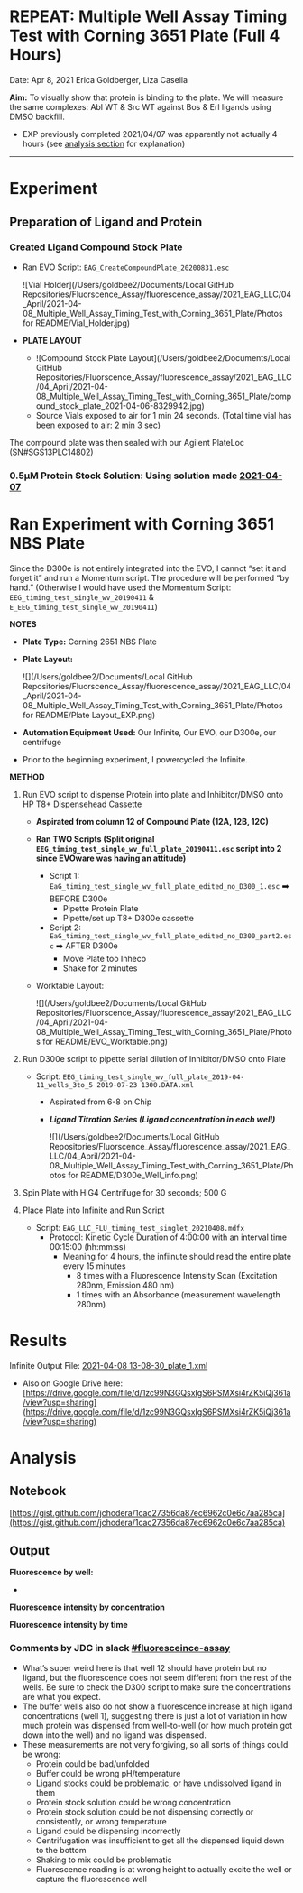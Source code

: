 # REPEAT: Multiple Well Assay Timing Test with Corning 3651 Plate (Full 4 Hours)

Date: Apr 8, 2021
Erica Goldberger, Liza Casella

**Aim:** To visually show that protein is binding to the plate. We will measure the same complexes: Abl WT & Src WT against Bos & Erl ligands using DMSO backfill.

- EXP previously completed 2021/04/07 was apparently not actually 4 hours (see [analysis section](https://www.notion.so/Multiple-Well-Assay-Timing-Test-with-Corning-3651-Plate-560918d7d57947a1aa02c92d97ab6f58) for explanation)

---

# Experiment

## Preparation of Ligand and Protein

### Created Ligand Compound Stock Plate

- Ran EVO Script: `EAG_CreateCompoundPlate_20200831.esc`

    ![Vial Holder](/Users/goldbee2/Documents/Local GitHub Repositories/Fluorscence_Assay/fluorescence_assay/2021_EAG_LLC/04_April/2021-04-08_Multiple_Well_Assay_Timing_Test_with_Corning_3651_Plate/Photos for README/Vial_Holder.jpg)

- **PLATE LAYOUT**

    - ![Compound Stock Plate Layout](/Users/goldbee2/Documents/Local GitHub Repositories/Fluorscence_Assay/fluorescence_assay/2021_EAG_LLC/04_April/2021-04-08_Multiple_Well_Assay_Timing_Test_with_Corning_3651_Plate/compound_stock_plate_2021-04-06-8329942.jpg)
    - Source Vials exposed to air for 1 min 24 seconds. (Total time vial has been exposed to air: 2 min 3 sec)

The compound plate was then sealed with our Agilent PlateLoc (SN#SGS13PLC14802)

### **0.5µM Protein Stock Solution: Using solution made [2021-04-07](https://www.notion.so/Multiple-Well-Assay-Timing-Test-with-Corning-3651-Plate-560918d7d57947a1aa02c92d97ab6f58)**

# **Ran Experiment with Corning 3651 NBS Plate**

Since the D300e is not entirely integrated into the EVO, I cannot “set it and forget it” and run a Momentum script. The procedure will be performed “by hand.” (Otherwise I would have used the Momentum Script: `EEG_timing_test_single_wv_20190411` & `E_EEG_timing_test_single_wv_20190411`)

**NOTES**

- **Plate Type:** Corning 2651 NBS Plate
- **Plate Layout:**

    ![](/Users/goldbee2/Documents/Local GitHub Repositories/Fluorscence_Assay/fluorescence_assay/2021_EAG_LLC/04_April/2021-04-08_Multiple_Well_Assay_Timing_Test_with_Corning_3651_Plate/Photos for README/Plate Layout_EXP.png)

- **Automation Equipment Used:** Our Infinite, Our EVO, our D300e, our centrifuge
- Prior to the beginning experiment, I powercycled the Infinite.

**METHOD**

1. Run EVO script to dispense Protein into plate and Inhibitor/DMSO onto HP T8+ Dispensehead Cassette
    - **Aspirated from column 12 of Compound Plate (12A, 12B, 12C)**
    - **Ran TWO Scripts (Split original `EEG_timing_test_single_wv_full_plate_20190411.esc` script into 2 since EVOware was having an attitude)**
        - Script 1: `EaG_timing_test_single_wv_full_plate_edited_no_D300_1.esc`  ➡️ BEFORE D300e
            - Pipette Protein Plate
            - Pipette/set up T8+ D300e cassette
        - Script 2: `EaG_timing_test_single_wv_full_plate_edited_no_D300_part2.esc` ➡️ AFTER D300e
            - Move Plate too Inheco
            - Shake for 2 minutes
    - Worktable Layout:

        ![](/Users/goldbee2/Documents/Local GitHub Repositories/Fluorscence_Assay/fluorescence_assay/2021_EAG_LLC/04_April/2021-04-08_Multiple_Well_Assay_Timing_Test_with_Corning_3651_Plate/Photos for README/EVO_Worktable.png)

2. Run D300e script to pipette serial dilution of Inhibitor/DMSO onto Plate 
    - Script: `EEG_timing_test_single_wv_full_plate_2019-04-11_wells_3to_5 2019-07-23 1300.DATA.xml`
        - Aspirated from 6-8 on Chip
        - ***Ligand Titration Series (Ligand concentration in each well)***

            ![](/Users/goldbee2/Documents/Local GitHub Repositories/Fluorscence_Assay/fluorescence_assay/2021_EAG_LLC/04_April/2021-04-08_Multiple_Well_Assay_Timing_Test_with_Corning_3651_Plate/Photos for README/D300e_Well_info.png)

3. Spin Plate with HiG4 Centrifuge for 30 seconds; 500 G
4. Place Plate into Infinite and Run Script
    - Script: `EAG_LLC_FLU_timing_test_singlet_20210408.mdfx`
        - Protocol: Kinetic Cycle Duration of 4:00:00 with an interval time 00:15:00 (hh:mm:ss)
            - Meaning for 4 hours, the infiinute should read the entire plate every 15 minutes
                - 8 times with a Fluorescence Intensity Scan (Excitation 280nm, Emission 480 nm)
                - 1 times with an Absorbance (measurement wavelength 280nm)

# Results

Infinite Output File: [2021-04-08 13-08-30_plate_1.xml](REPEAT%20Multiple%20Well%20Assay%20Timing%20Test%20with%20Cornin%207f823f74ec8942cbb7144d1d95f3f4cc/2021-04-08_13-08-30_plate_1.xml)

- Also on Google Drive here:[https://drive.google.com/file/d/1zc99N3GQsxIgS6PSMXsi4rZK5iQj361a/view?usp=sharing](https://drive.google.com/file/d/1zc99N3GQsxIgS6PSMXsi4rZK5iQj361a/view?usp=sharing)

# Analysis

## Notebook

[https://gist.github.com/jchodera/1cac27356da87ec6962c0e6c7aa285ca](https://gist.github.com/jchodera/1cac27356da87ec6962c0e6c7aa285ca)

## Output

**Fluorescence by well:**

* ![]()



**Fluorescence intensity by concentration** 



**Fluorescence intensity by time**

### Comments by JDC in slack [#fluoresceince-assay](https://choderalab.slack.com/archives/C0XSW4M17/p1618172597028700)

- What’s super weird here is that well 12 should have protein but no ligand, but the fluorescence does not seem different from the rest of the wells. Be sure to check the D300 script to make sure the concentrations are what you expect.
- The buffer wells also do not show a fluorescence increase at high ligand concentrations (well 1), suggesting there is just a lot of variation in how much protein was dispensed from well-to-well (or how much protein got down into the well) and no ligand was dispensed.
- These measurements are not very forgiving, so all sorts of things could be wrong:
    - Protein could be bad/unfolded
    - Buffer could be wrong pH/temperature
    - Ligand stocks could be problematic, or have undissolved ligand in them
    - Protein stock solution could be wrong concentration
    - Protein stock solution could be not dispensing correctly or consistently, or wrong temperature
    - Ligand could be dispensing incorrectly
    - Centrifugation was insufficient to get all the dispensed liquid down to the bottom
    - Shaking to mix could be problematic
    - Fluorescence reading is at wrong height to actually excite the well or capture the fluorescence well